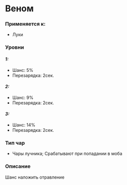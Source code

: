 # Веном

### Применяется к:

* Луки

### Уровни

#### _1:_&#x20;

* Шанс: 5%
* Перезарядка:  2сек.

#### _2:_

* Шанс: 9%
* Перезарядка:  2сек.&#x20;

#### _3:_&#x20;

* Шанс: 14%
* Перезарядка:  2сек.

### Тип чар

* Чары лучника; Срабатывают при попадании в моба

### Описание&#x20;

Шанс наложить отравление
